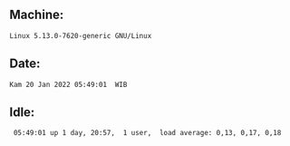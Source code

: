 ## Machine:
```
Linux 5.13.0-7620-generic GNU/Linux
```
## Date:
```
Kam 20 Jan 2022 05:49:01  WIB
```
## Idle:
```
 05:49:01 up 1 day, 20:57,  1 user,  load average: 0,13, 0,17, 0,18
```
